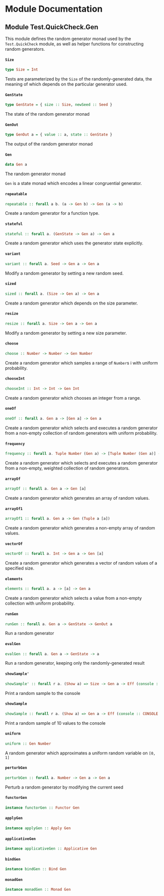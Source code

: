# Module Documentation

## Module Test.QuickCheck.Gen


This module defines the random generator monad used by the `Test.QuickCheck`
module, as well as helper functions for constructing random generators.

#### `Size`

``` purescript
type Size = Int
```

Tests are parameterized by the `Size` of the randomly-generated data,
the meaning of which depends on the particular generator used.

#### `GenState`

``` purescript
type GenState = { size :: Size, newSeed :: Seed }
```

The state of the random generator monad

#### `GenOut`

``` purescript
type GenOut a = { value :: a, state :: GenState }
```

The output of the random generator monad

#### `Gen`

``` purescript
data Gen a
```

The random generator monad

`Gen` is a state monad which encodes a linear congruential generator.

#### `repeatable`

``` purescript
repeatable :: forall a b. (a -> Gen b) -> Gen (a -> b)
```

Create a random generator for a function type.

#### `stateful`

``` purescript
stateful :: forall a. (GenState -> Gen a) -> Gen a
```

Create a random generator which uses the generator state explicitly.

#### `variant`

``` purescript
variant :: forall a. Seed -> Gen a -> Gen a
```

Modify a random generator by setting a new random seed.

#### `sized`

``` purescript
sized :: forall a. (Size -> Gen a) -> Gen a
```

Create a random generator which depends on the size parameter.

#### `resize`

``` purescript
resize :: forall a. Size -> Gen a -> Gen a
```

Modify a random generator by setting a new size parameter.

#### `choose`

``` purescript
choose :: Number -> Number -> Gen Number
```

Create a random generator which samples a range of `Number`s i
with uniform probability.

#### `chooseInt`

``` purescript
chooseInt :: Int -> Int -> Gen Int
```

Create a random generator which chooses an integer from a range.

#### `oneOf`

``` purescript
oneOf :: forall a. Gen a -> [Gen a] -> Gen a
```

Create a random generator which selects and executes a random generator from
a non-empty collection of random generators with uniform probability.

#### `frequency`

``` purescript
frequency :: forall a. Tuple Number (Gen a) -> [Tuple Number (Gen a)] -> Gen a
```

Create a random generator which selects and executes a random generator from
a non-empty, weighted collection of random generators.

#### `arrayOf`

``` purescript
arrayOf :: forall a. Gen a -> Gen [a]
```

Create a random generator which generates an array of random values.

#### `arrayOf1`

``` purescript
arrayOf1 :: forall a. Gen a -> Gen (Tuple a [a])
```

Create a random generator which generates a non-empty array of random values.

#### `vectorOf`

``` purescript
vectorOf :: forall a. Int -> Gen a -> Gen [a]
```

Create a random generator which generates a vector of random values of a specified size.

#### `elements`

``` purescript
elements :: forall a. a -> [a] -> Gen a
```

Create a random generator which selects a value from a non-empty collection with
uniform probability.

#### `runGen`

``` purescript
runGen :: forall a. Gen a -> GenState -> GenOut a
```

Run a random generator

#### `evalGen`

``` purescript
evalGen :: forall a. Gen a -> GenState -> a
```

Run a random generator, keeping only the randomly-generated result

#### `showSample'`

``` purescript
showSample' :: forall r a. (Show a) => Size -> Gen a -> Eff (console :: CONSOLE | r) Unit
```

Print a random sample to the console

#### `showSample`

``` purescript
showSample :: forall r a. (Show a) => Gen a -> Eff (console :: CONSOLE | r) Unit
```

Print a random sample of 10 values to the console

#### `uniform`

``` purescript
uniform :: Gen Number
```

A random generator which approximates a uniform random variable on `[0, 1]`

#### `perturbGen`

``` purescript
perturbGen :: forall a. Number -> Gen a -> Gen a
```

Perturb a random generator by modifying the current seed

#### `functorGen`

``` purescript
instance functorGen :: Functor Gen
```


#### `applyGen`

``` purescript
instance applyGen :: Apply Gen
```


#### `applicativeGen`

``` purescript
instance applicativeGen :: Applicative Gen
```


#### `bindGen`

``` purescript
instance bindGen :: Bind Gen
```


#### `monadGen`

``` purescript
instance monadGen :: Monad Gen
```




